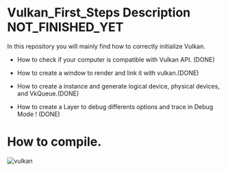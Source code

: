 # Vulkan_First_Steps Description NOT_FINISHED_YET 


In this repository you will mainly find how to correctly initialize Vulkan.

- How to check if your computer is compatible with Vulkan API. (DONE)

- How to create a window to render and link it with vulkan.(DONE)

- How to create a instance and generate logical device, physical devices, and VkQueue.(DONE) 

- How to create a Layer to debug differents options and trace in Debug Mode ! (DONE) 

# How to compile. 



![vulkan](https://user-images.githubusercontent.com/105669319/177838560-4f14f3a3-90dd-4ca8-ad3d-5f4843da9ace.JPG)

